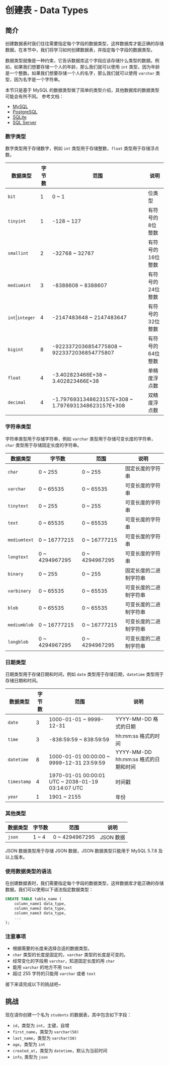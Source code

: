 # 创建表 - Data Types

## 简介

创建数据表时我们往往需要指定每个字段的数据类型，这样数据库才能正确的存储数据。在本节中，我们将学习如何创建数据表，并指定每个字段的数据类型。

数据类型就像是一种约束，它告诉数据库这个字段应该存储什么类型的数据。例如，如果我们想要存储一个人的年龄，那么我们就可以使用 `int` 类型，因为年龄是一个整数。如果我们想要存储一个人的名字，那么我们就可以使用 `varchar` 类型，因为名字是一个字符串。

本节只是基于 MySQL 的数据类型做了简单的类型介绍，其他数据库的数据类型可能会有所不同。
参考文档：

- [MySQL](https://dev.mysql.com/doc/refman/8.0/en/data-types.html)
- [PostgreSQL](https://www.postgresql.org/docs/current/datatype.html)
- [SQLite](https://www.sqlite.org/datatype3.html)
- [SQL Server](https://learn.microsoft.com/en-us/sql/t-sql/data-types/data-types-transact-sql?view=sql-server-ver16)

### 数字类型

数字类型用于存储数字，例如 `int` 类型用于存储整数，`float` 类型用于存储浮点数。

| 数据类型         | 字节数 | 范围                                               | 说明             |
| ---------------- | ------ | -------------------------------------------------- | ---------------- |
| `bit`            | 1      | 0 ~ 1                                              | 位类型           |
| `tinyint`        | 1      | -128 ~ 127                                         | 有符号的8位整数  |
| `smallint`       | 2      | -32768 ~ 32767                                     | 有符号的16位整数 |
| `mediumint`      | 3      | -8388608 ~ 8388607                                 | 有符号的24位整数 |
| `int`\|`integer` | 4      | -2147483648 ~ 2147483647                           | 有符号的32位整数 |
| `bigint`         | 8      | -9223372036854775808 ~ 9223372036854775807         | 有符号的64位整数 |
| `float`          | 4      | -3.402823466E+38 ~ 3.402823466E+38                 | 单精度浮点数     |
| `decimal`        | 4      | -1.7976931348623157E+308 ~ 1.7976931348623157E+308 | 双精度浮点数     |

### 字符串类型

字符串类型用于存储字符串，例如 `varchar` 类型用于存储可变长度的字符串，`char` 类型用于存储固定长度的字符串。

| 数据类型     | 字节数         | 范围           | 说明                   |
| ------------ | -------------- | -------------- | ---------------------- |
| `char`       | 0 ~ 255        | 0 ~ 255        | 固定长度的字符串       |
| `varchar`    | 0 ~ 65535      | 0 ~ 65535      | 可变长度的字符串       |
| `tinytext`   | 0 ~ 255        | 0 ~ 255        | 可变长度的字符串       |
| `text`       | 0 ~ 65535      | 0 ~ 65535      | 可变长度的字符串       |
| `mediumtext` | 0 ~ 16777215   | 0 ~ 16777215   | 可变长度的字符串       |
| `longtext`   | 0 ~ 4294967295 | 0 ~ 4294967295 | 可变长度的字符串       |
| `binary`     | 0 ~ 255        | 0 ~ 255        | 固定长度的二进制字符串 |
| `varbinary`  | 0 ~ 65535      | 0 ~ 65535      | 可变长度的二进制字符串 |
| `blob`       | 0 ~ 65535      | 0 ~ 65535      | 可变长度的二进制字符串 |
| `mediumblob` | 0 ~ 16777215   | 0 ~ 16777215   | 可变长度的二进制字符串 |
| `longblob`   | 0 ~ 4294967295 | 0 ~ 4294967295 | 可变长度的二进制字符串 |

### 日期类型

日期类型用于存储日期和时间，例如 `date` 类型用于存储日期，`datetime` 类型用于存储日期和时间。

| 数据类型    | 字节数 | 范围                                              | 说明                                 |
| ----------- | ------ | ------------------------------------------------- | ------------------------------------ |
| `date`      | 3      | 1000-01-01 ~ 9999-12-31                           | YYYY-MM-DD 格式的日期                |
| `time`      | 3      | -838:59:59 ~ 838:59:59                            | hh:mm:ss 格式的时间                  |
| `datetime`  | 8      | 1000-01-01 00:00:00 ~ 9999-12-31 23:59:59         | YYYY-MM-DD hh:mm:ss 格式的日期和时间 |
| `timestamp` | 4      | 1970-01-01 00:00:01 UTC ~ 2038-01-19 03:14:07 UTC | 时间戳                               |
| `year`      | 1      | 1901 ~ 2155                                       | 年份                                 |

### 其他类型

| 数据类型 | 字节数 | 范围           | 说明      |
| -------- | ------ | -------------- | --------- |
| `json`   | 1 ~ 4  | 0 ~ 4294967295 | JSON 数据 |

JSON 数据类型用于存储 JSON 数据，JSON 数据类型只能用于 MySQL 5.7.8 及以上版本。

### 使用数据类型的语法

在创建数据表时，我们需要指定每个字段的数据类型，这样数据库才能正确的存储数据。我们可以使用以下语法指定数据类型：

```sql
CREATE TABLE table_name (
    column_name1 data_type,
    column_name2 data_type,
    column_name3 data_type,
    ...
);
```

### 注意事项

- 根据需要的长度来选择合适的数据类型。
- `char` 类型的长度是固定的，`varchar` 类型的长度是可变的。
- 经常变化的字段用 `varchar`，知道固定长度的用 `char`
- 能用 `varchar` 的地方不用 `text`
- 超过 255 字符的只能用 `varchar` 或者 `text`

接下来请完成以下的挑战吧~

## 挑战

现在请你创建一个名为 `students` 的数据表，其中包含如下字段：

- `id`，类型为 `int`，主键，自增
- `first_name`，类型为 `varchar(50)`
- `last_name`，类型为 `varchar(50)`
- `age`，类型为 `int`
- `created_at`，类型为 `datetime`，默认为当前时间
- `info`, 类型为 `json`
